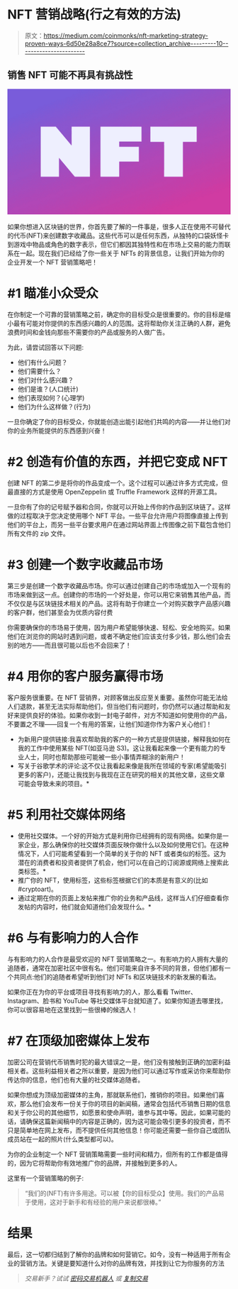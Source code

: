 # NFT 营销战略(行之有效的方法)

> 原文：<https://medium.com/coinmonks/nft-marketing-strategy-proven-ways-6d50e28a8ce7?source=collection_archive---------10----------------------->

## 销售 NFT 可能不再具有挑战性

![](img/3c475ddc95db19f6277dfa15151ed250.png)

如果你想进入区块链的世界，你首先要了解的一件事是，很多人正在使用不可替代的代币(NFT)来创建数字收藏品。这些代币可以是任何东西，从独特的口袋妖怪卡到游戏中物品或角色的数字表示，但它们都因其独特性和在市场上交易的能力而联系在一起。现在我们已经给了你一些关于 NFTs 的背景信息，让我们开始为你的企业开发一个 NFT 营销策略吧！

# #1 瞄准小众受众

在你制定一个可靠的营销策略之前，确定你的目标受众是很重要的。你的目标是缩小最有可能对你提供的东西感兴趣的人的范围。这将帮助你关注正确的人群，避免浪费时间和金钱向那些不需要你的产品或服务的人做广告。

为此，请尝试回答以下问题:

*   他们有什么问题？
*   他们需要什么？
*   他们对什么感兴趣？
*   他们是谁？(人口统计)
*   他们表现如何？(心理学)
*   他们为什么这样做？(行为)

一旦你确定了你的目标受众，你就能创造出能引起他们共鸣的内容——并让他们对你的业务所能提供的东西感到兴奋！

# #2 创造有价值的东西，并把它变成 NFT

创建 NFT 的第二步是将你的作品变成一个。这个过程可以通过许多方式完成，但最直接的方式是使用 OpenZeppelin 或 Truffle Framework 这样的开源工具。

一旦你有了你的记号赋予器和合同，你就可以开始上传你的作品到区块链了。这样做的过程取决于您决定使用哪个 NFT 平台。一些平台允许用户将图像直接上传到他们的平台上，而另一些平台要求用户在通过网站界面上传图像之前下载包含他们所有文件的 zip 文件。

# #3 创建一个数字收藏品市场

第三步是创建一个数字收藏品市场。你可以通过创建自己的市场或加入一个现有的市场来做到这一点。创建你的市场的一个好处是，你可以用它来销售其他产品，而不仅仅是与区块链技术相关的产品。这将有助于你建立一个对购买数字产品感兴趣的客户群，他们甚至会为优质内容付费

你需要确保你的市场易于使用，因为用户希望能够快速、轻松、安全地购买。如果他们在浏览你的网站时遇到问题，或者不确定他们应该支付多少钱，那么他们会去别的地方——而且很可能以后也不会回来了！

# #4 用你的客户服务赢得市场

客户服务很重要。在 NFT 营销界，对顾客做出反应至关重要。虽然你可能无法给人们退款，甚至无法实际帮助他们，但当他们有问题时，你仍然可以通过帮助和友好来提供良好的体验。如果你收到一封电子邮件，对方不知道如何使用你的产品，不要置之不理——回复一个有用的答案，让他们知道你作为客户关心他们！

*   为新用户提供链接:我喜欢帮助我的客户的一种方式是提供链接，解释我如何在我的工作中使用某些 NFT(如亚马逊 S3)。这让我看起来像一个更有能力的专业人士，同时也帮助那些可能被一些小事情弄糊涂的新用户！
*   写关于谷歌学术的评论:这不仅让我看起来像是我所在领域的专家(希望能吸引更多的客户)，还能让我找到与我现在正在研究的相关的其他文章，这些文章可能会导致未来的项目。*

# #5 利用社交媒体网络

*   使用社交媒体。一个好的开始方式是利用你已经拥有的现有网络。如果你是一家企业，那么确保你的社交媒体页面反映你做什么以及如何使用它们。在这种情况下，人们可能希望看到一个简单的关于你的 NFT 或者类似的标签。这为潜在的消费者和投资者提供了机会，他们可以在自己的订阅源或网络上搜索此类标签。*
*   推广你的 NFT，使用标签，这些标签根据它们的本质是有意义的(比如#cryptoart)。
*   通过定期在你的页面上发帖来推广你的业务和产品线，这样当人们仔细查看你发帖的内容时，他们就会知道他们会发现什么。*

# #6 与有影响力的人合作

与有影响力的人合作是最受欢迎的 NFT 营销策略之一。有影响力的人拥有大量的追随者，通常在加密社区中很有名。他们可能来自许多不同的背景，但他们都有一个共同点:他们的追随者希望听到他们对 NFTs 和区块链技术的新发展的看法。

如果你正在为你的平台或项目寻找有影响力的人，那么看看 Twitter、Instagram、脸书和 YouTube 等社交媒体平台就知道了。如果你知道去哪里找，你可以很容易地在这里找到一些很棒的候选人！

# #7 在顶级加密媒体上发布

加密公司在营销代币销售时犯的最大错误之一是，他们没有接触到正确的加密利益相关者。这些利益相关者之所以重要，是因为他们可以通过写作或采访你来帮助你传达你的信息，他们也有大量的社交媒体追随者。

如果你想成为顶级加密媒体的主角，那就联系他们，推销你的项目。如果他们喜欢，那么他们会发布一份关于你的项目的新闻稿，通常会包括代币销售日期的信息和关于你公司的其他细节，如愿景和使命声明，谁参与其中等。因此，如果可能的话，请确保这篇新闻稿中的内容是正确的，因为这可能会吸引更多的投资者，而不只是简单地在网上发布，而不提供任何其他信息！你可能还需要一些你自己或团队成员站在一起的照片(什么类型都可以)。

为你的企业制定一个 NFT 营销策略需要一些时间和精力，但所有的工作都是值得的，因为它将帮助你有效地推广你的品牌，并接触到更多的人。

这里有一个营销策略的例子:

> “我们的(NFT)有许多用途。可以被【你的目标受众】使用。我们的产品易于使用，这对于新手和有经验的用户来说都很棒。”

# 结果

最后，这一切都归结到了解你的品牌和如何营销它。如今，没有一种适用于所有企业的营销方法。关键是要知道什么对你的品牌有效，并找到让它为你服务的方法

> *交易新手？试试* [*密码交易机器人*](/coinmonks/crypto-trading-bot-c2ffce8acb2a) *或* [*复制交易*](/coinmonks/top-10-crypto-copy-trading-platforms-for-beginners-d0c37c7d698c)
